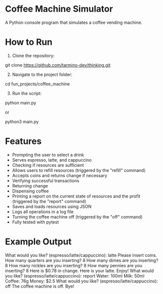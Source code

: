 # Coffee Machine Simulator
A Python console program that simulates a coffee vending machine.

# How to Run
1. Clone the repository:

git clone https://github.com/tarmino-dev/thinking.git

2. Navigate to the project folder:

cd fun_projects/coffee_machine

3. Run the script:

python main.py

or

python3 main.py

# Features
- Prompting the user to select a drink
- Serves espresso, latte, and cappuccino
- Checking if resources are sufficient
- Allows users to refill resources (triggered by the "refill" command)
- Accepts coins and returns change if necessary
- Verifying successful transactions
- Returning change 
- Dispensing coffee
- Printing a report on the current state of resources and the profit (triggered by the "report" command)
- Saves and loads resources using JSON
- Logs all operations in a log file
- Turning the coffee machine off (triggered by the "off" command)
- Fully tested with pytest


# Example Output
What would you like? (espresso/latte/cappuccino): latte
Please insert coins.
How many quarters are you inserting? 8
How many dimes are you inserting? 8
How many nickles are you inserting? 8
How many pennies are you inserting? 8
Here is $0.78 in change.
Here is your latte. Enjoy!
What would you like? (espresso/latte/cappuccino): report
Water: 100ml
Milk: 50ml
Coffee: 76g
Money: $2.5
What would you like? (espresso/latte/cappuccino): off
The coffee machine is off. Bye!
